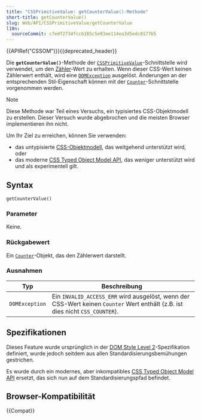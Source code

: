 ```yaml
---
title: "CSSPrimitiveValue: getCounterValue()-Methode"
short-title: getCounterValue()
slug: Web/API/CSSPrimitiveValue/getCounterValue
l10n:
  sourceCommit: c7edf2734fccb185c5e93ee114ea3d5edc0177b5
---
```


{{APIRef("CSSOM")}}{{deprecated_header}}

Die **`getCounterValue()`**-Methode der [`CSSPrimitiveValue`](/de/docs/Web/API/CSSPrimitiveValue)-Schnittstelle wird verwendet, um den [Zähler](/de/docs/Web/CSS/CSS_counter_styles/Using_CSS_counters)-Wert zu erhalten. Wenn dieser CSS-Wert keinen Zählerwert enthält, wird eine [`DOMException`](/de/docs/Web/API/DOMException) ausgelöst. Änderungen an der entsprechenden Stil-Eigenschaft können mit der [`Counter`](/de/docs/Web/API/Counter)-Schnittstelle vorgenommen werden.

> [!NOTE]
> Diese Methode war Teil eines Versuchs, ein typisiertes CSS-Objektmodell zu erstellen. Dieser Versuch wurde abgebrochen und die meisten Browser implementieren ihn nicht.
>
> Um Ihr Ziel zu erreichen, können Sie verwenden:
>
> - das untypisierte [CSS-Objektmodell](/de/docs/Web/API/CSS_Object_Model), das weitgehend unterstützt wird, oder
> - das moderne [CSS Typed Object Model API](/de/docs/Web/API/CSS_Typed_OM_API), das weniger unterstützt wird und als experimentell gilt.

## Syntax

```js-nolint
getCounterValue()
```

### Parameter

Keine.

### Rückgabewert

Ein [`Counter`](/de/docs/Web/API/Counter)-Objekt, das den Zählerwert darstellt.

### Ausnahmen

| **Typ**        | **Beschreibung**                                                                                                              |
| -------------- | ----------------------------------------------------------------------------------------------------------------------------- |
| `DOMException` | Ein `INVALID_ACCESS_ERR` wird ausgelöst, wenn der CSS-Wert keinen `Counter` Wert enthält (z.B. ist dies nicht `CSS_COUNTER`). |

## Spezifikationen

Dieses Feature wurde ursprünglich in der [DOM Style Level 2](https://www.w3.org/TR/DOM-Level-2-Style/)-Spezifikation definiert, wurde jedoch seitdem aus allen Standardisierungsbemühungen gestrichen.

Es wurde durch ein modernes, aber inkompatibles [CSS Typed Object Model API](/de/docs/Web/API/CSS_Typed_OM_API) ersetzt, das sich nun auf dem Standardisierungspfad befindet.

## Browser-Kompatibilität

{{Compat}}
